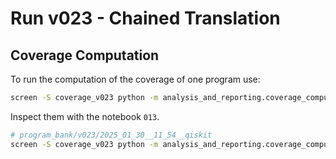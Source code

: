 # Run v023 - Chained Translation


## Coverage Computation

To run the computation of the coverage of one program use:

```bash
screen -S coverage_v023 python -m analysis_and_reporting.coverage_computation --input_folder program_bank/v023/2025_01_30__15_27__qiskit --output_folder data/coverage/v023_four_platforms --packages /usr/local/lib/python3.10/site-packages/qiskit --packages /usr/local/lib/python3.10/site-packages/pennylane --packages /usr/local/lib/python3.10/site-packages/bqskit --packages /usr/local/lib/python3.10/site-packages/pytket --timeout 120 --number_of_programs 1
```

Inspect them with the notebook `013`.

```bash
# program_bank/v023/2025_01_30__11_54__qiskit
screen -S coverage_v023 python -m analysis_and_reporting.coverage_computation --input_folder program_bank/v023/2025_01_30__11_54__qiskit --output_folder data/coverage/v023_four_platforms_1000 --packages /usr/local/lib/python3.10/site-packages/qiskit --packages /usr/local/lib/python3.10/site-packages/pennylane --packages /usr/local/lib/python3.10/site-packages/bqskit --packages /usr/local/lib/python3.10/site-packages/pytket --timeout 120 --number_of_programs 100 --n_processes 4
```

